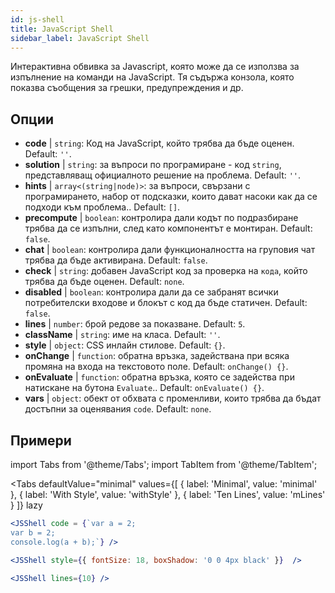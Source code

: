 ```yaml
---
id: js-shell
title: JavaScript Shell
sidebar_label: JavaScript Shell
---
```


Интерактивна обвивка за Javascript, която може да се използва за изпълнение на команди на JavaScript. Тя съдържа конзола, която показва съобщения за грешки, предупреждения и др.

## Опции

* __code__ | `string`: Код на JavaScript, който трябва да бъде оценен. Default: `''`.
* __solution__ | `string`: за въпроси по програмиране - код `string`, представляващ официалното решение на проблема. Default: `''`.
* __hints__ | `array<(string|node)>`: за въпроси, свързани с програмирането, набор от подсказки, които дават насоки как да се подходи към проблема.. Default: `[]`.
* __precompute__ | `boolean`: контролира дали кодът по подразбиране трябва да се изпълни, след като компонентът е монтиран. Default: `false`.
* __chat__ | `boolean`: контролира дали функционалността на груповия чат трябва да бъде активирана. Default: `false`.
* __check__ | `string`: добавен JavaScript код за проверка на `кода`, който трябва да бъде оценен. Default: `none`.
* __disabled__ | `boolean`: контролира дали да се забранят всички потребителски входове и блокът с код да бъде статичен. Default: `false`.
* __lines__ | `number`: брой редове за показване. Default: `5`.
* __className__ | `string`: име на класа. Default: `''`.
* __style__ | `object`: CSS инлайн стилове. Default: `{}`.
* __onChange__ | `function`: обратна връзка, задействана при всяка промяна на входа на текстовото поле. Default: `onChange() {}`.
* __onEvaluate__ | `function`: обратна връзка, която се задейства при натискане на бутона `Evaluate`.. Default: `onEvaluate() {}`.
* __vars__ | `object`: обект от обхвата с променливи, които трябва да бъдат достъпни за оценявания `code`. Default: `none`.


## Примери

import Tabs from '@theme/Tabs';
import TabItem from '@theme/TabItem';

<Tabs
    defaultValue="minimal"
    values={[
        { label: 'Minimal', value: 'minimal' },
        { label: 'With Style', value: 'withStyle' },
        { label: 'Ten Lines', value: 'mLines' }
    ]}
    lazy
>

<TabItem value="minimal">

```jsx live
<JSShell code = {`var a = 2; 
var b = 2;
console.log(a + b);`} />
```

</TabItem>

<TabItem value="withStyle">

```jsx live
<JSShell style={{ fontSize: 18, boxShadow: '0 0 4px black' }}  />
```

</TabItem>

<TabItem value="mLines">

```jsx live
<JSShell lines={10} />
```

</TabItem>

</Tabs>




